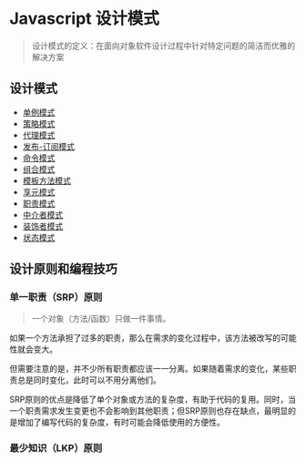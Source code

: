 # Javascript 设计模式

> 设计模式的定义：在面向对象软件设计过程中针对特定问题的简洁而优雅的解决方案

## 设计模式

- [单例模式](./javascript/design/single/)
- [策略模式](./javascript/design/)
- [代理模式](./javascript/design/)
- [发布-订阅模式](./javascript/design/)
- [命令模式](./javascript/design/)
- [组合模式](./javascript/design/)
- [模板方法模式](./javascript/design/)
- [享元模式](./javascript/design/)
- [职责模式](./javascript/design/)
- [中介者模式](./javascript/design/)
- [装饰者模式](./javascript/design/)
- [状态模式](./javascript/design/)

## 设计原则和编程技巧

### 单一职责（SRP）原则

> 一个对象（方法/函数）只做一件事情。

如果一个方法承担了过多的职责，那么在需求的变化过程中，该方法被改写的可能性就会变大。

但需要注意的是，并不少所有职责都应该一一分离。如果随着需求的变化，某些职责总是同时变化，此时可以不用分离他们。

SRP原则的优点是降低了单个对象或方法的复杂度，有助于代码的复用。同时，当一个职责需求发生变更也不会影响到其他职责；但SRP原则也存在缺点，最明显的是增加了编写代码的复杂度，有时可能会降低使用的方便性。

### 最少知识（LKP）原则

